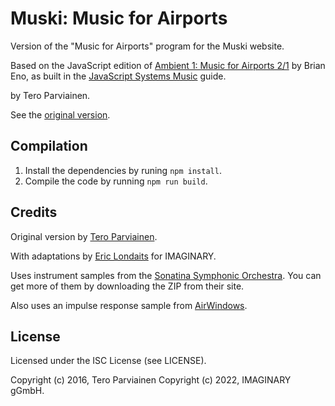 # Muski: Music for Airports

Version of the "Music for Airports" program for the Muski website.

Based on the JavaScript edition
of [Ambient 1: Music for Airports 2/1](https://en.wikipedia.org/wiki/Ambient_1:_Music_for_Airports)
by Brian Eno, as built in
the [JavaScript Systems Music](http://teropa.info/blog/2016/07/28/javascript-systems-music.html)
guide.

by Tero Parviainen.

See the [original version](https://github.com/teropa/musicforairports.js).

## Compilation

1. Install the dependencies by runing `npm install`.
2. Compile the code by running `npm run build`.

## Credits

Original version by [Tero Parviainen](https://github.com/teropa/).

With adaptations by [Eric Londaits](https://github.com/elondaits) for IMAGINARY.

Uses instrument samples from
the [Sonatina Symphonic Orchestra](http://sso.mattiaswestlund.net/download.html). You can get more
of them by downloading the ZIP from their site.

Also uses an impulse response sample
from [AirWindows](http://www.airwindows.com/airwindows-impulses/).

## License

Licensed under the ISC License (see LICENSE).

Copyright (c) 2016, Tero Parviainen
Copyright (c) 2022, IMAGINARY gGmbH.
